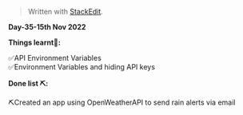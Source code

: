 ﻿<!DOCTYPE html>
<html>

<head>
  <meta charset="utf-8">
  <meta name="viewport" content="width=device-width, initial-scale=1.0">
  <title>Day-35</title>
  <link rel="stylesheet" href="https://stackedit.io/style.css" />
</head>

<body class="stackedit">
  <div class="stackedit__html"><blockquote>
<p>Written with <a href="https://stackedit.io/">StackEdit</a>.</p>
</blockquote>
<p><strong>Day-35-15th Nov 2022</strong></p>
<p><strong>Things learnt📝:</strong></p>
<p>✅API Environment Variables<br>
✅Environment Variables and hiding API keys</p>
<p><strong>Done list ⛏️:</strong></p>
<p>⛏️Created an app using OpenWeatherAPI to send rain alerts via email</p>
</div>
</body>

</html>
